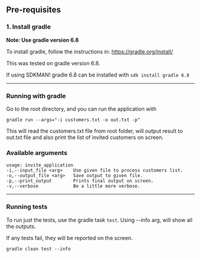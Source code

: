 ## Pre-requisites
### 1. Install gradle
**Note: Use gradle version 6.8**

To install gradle, follow the instructions in: https://gradle.org/install/

This was tested on gradle version 6.8.

If using SDKMAN! gradle 6.8 can be installed with `sdk install gradle 6.8`

----

### Running with gradle
Go to the root directory, and you can run the application with
```shell
gradle run --args="-i customers.txt -o out.txt -p"
```

This will read the customers.txt file from root folder, will output result to out.txt file and also print the list of
invited customers on screen.

### Available arguments
```
usage: invite_application
-i,--input_file <arg>    Use given file to process customers list.
-o,--output_file <arg>   Save output to given file.
-p,--print_output        Prints final output on screen.
-v,--verbose             Be a little more verbose.
```

----
### Running tests

To run just the tests, use the gradle task `test`. Using --info arg, will show all the outputs.

If any tests fail, they will be reported on the screen.
```shell
gradle clean test --info
```
